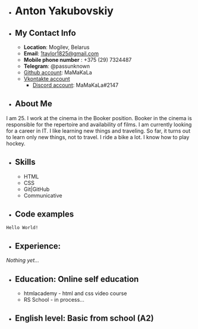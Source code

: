 + # Anton Yakubovskiy

+ ## My Contact Info

    - **Location**: Mogilev, Belarus
    - **Email**: 1taylor1825@gmail.com
    - **Mobile phone number** : +375 (29) 7324487
    - **Telegram**: @passunknown
    - [Github account](https://github.com/MaMaKaLa "Github account"): MaMaKaLa
    - [Vkontakte account](https://vk.com/fuckingtoy "VK")
       - [Discord account](https://discordapp.com/users/374652002828943360 "Discord"): MaMaKaLa#2147

+ ## About Me

I am 25. I work at the cinema in the Booker position. Booker in the cinema is responsible for the repertoire and availability of films. I am currently looking for a career in IT. I like learning new things and traveling. So far, it turns out to learn only new things, not to travel. I ride a bike a lot. I know how to play hockey.

+ ## Skills

    - HTML
    - CSS
    - Git|GitHub
    - Сommunicative

+ ## Code examples
`Hello World!`

+ ## Experience:
 *Nothing yet…*

+ ## Education: Online self education

    + htmlacademy - html and css video course
    + RS School -  in process...

+ ## English level: Basic from school (A2)
